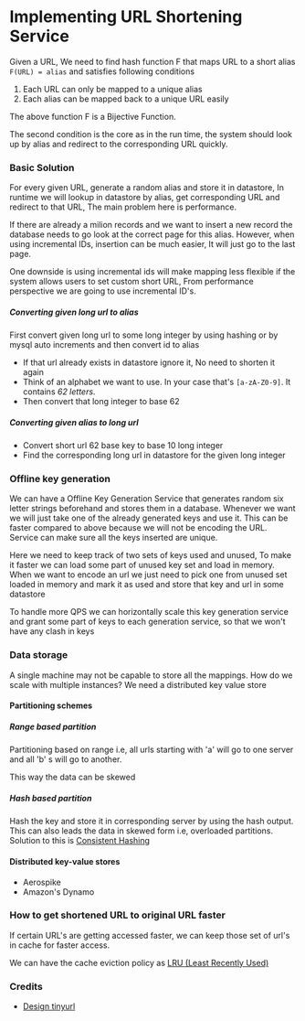 # Implementing URL Shortening Service

Given a URL, We need to find hash function F that maps URL to a short alias `F(URL) = alias` and satisfies following conditions

1. Each URL can only be mapped to a unique alias
2. Each alias can be mapped back to a unique URL easily

The above function F is a Bijective Function.

The second condition is the core as in the run time, the system should look up by alias and redirect to the corresponding URL quickly.

### Basic Solution

For every given URL, generate a random alias and store it in datastore, In runtime we will lookup in datastore by alias, get corresponding URL and redirect to that URL, The main problem here is performance.

If there are already a milion records and we want to insert a new record the database needs to go look at the correct page for this alias. However, when using incremental IDs, insertion can be much easier, It will just go to the last page.

One downside is using incremental ids will make mapping less flexible if the system allows users to set custom short URL, From performance perspective we are going to use incremental ID's.

##### Converting given long url to alias

First convert given long url to some long integer by using hashing or by mysql auto increments and then convert id to alias

* If that url already exists in datastore ignore it, No need to shorten it again
* Think of an alphabet we want to use. In your case that's `[a-zA-Z0-9]`. It contains _62 letters_.
* Then convert that long integer to base 62

##### Converting given alias to long url

* Convert short url 62 base key to base 10 long integer
* Find the corresponding long url in datastore for the given long integer

### Offline key generation

We can have a Offline Key Generation Service that generates random six letter strings beforehand and stores them in a database. Whenever we want we will just take one of the already generated keys and use it. This can be faster compared to above because we will not be encoding the URL. Service can make sure all the keys inserted are unique.

Here we need to keep track of two sets of keys used and unused, To make it faster we can load some part of unused key set and load in memory. When we want to encode an url we just need to pick one from unused set loaded in memory and mark it as used and store that key and url in some datastore

To handle more QPS we can horizontally scale this key generation service and grant some part of keys to each generation service, so that we won't have any clash in keys

### Data storage

A single machine may not be capable to store all the mappings. How do we scale with multiple instances? We need a distributed key value store

#### Partitioning schemes

##### Range based partition

Partitioning based on range i.e, all urls starting with 'a' will go to one server and all 'b' s will go to another.

This way the data can be skewed

##### Hash based partition

Hash the key and store it in corresponding server by using the hash output. This can also leads the data in skewed form i.e, overloaded partitions. Solution to this is [Consistent Hashing](/Design/Consistent-Hashing.md)

#### Distributed key-value stores

* Aerospike
* Amazon's Dynamo

### How to get shortened URL to original URL faster

If certain URL's are getting accessed faster, we can keep those set of url's in cache for faster access.

We can have the cache eviction policy as [LRU (Least Recently Used)](/Data-Structures/LRU-Implementation.md)

### Credits

* [Design tinyurl](http://blog.gainlo.co/index.php/2016/03/08/system-design-interview-question-create-tinyurl-system/)

